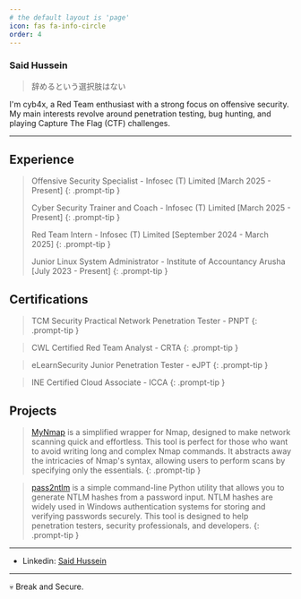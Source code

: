 ```yaml
---
# the default layout is 'page'
icon: fas fa-info-circle
order: 4
---
```


### Said Hussein
> 辞めるという選択肢はない

<aside>
I'm cyb4x, a Red Team enthusiast with a strong focus on offensive security. My main interests revolve around penetration testing, bug hunting, and playing Capture The Flag (CTF) challenges.
</aside>

---

## Experience 

> Offensive Security Specialist - Infosec (T) Limited
> [March 2025 - Present]
{: .prompt-tip }
>
> Cyber Security Trainer and Coach - Infosec (T) Limited
> [March 2025 - Present]
{: .prompt-tip }
>
> Red Team Intern - Infosec (T) Limited
> [September 2024 - March 2025]
{: .prompt-tip }
>
> Junior Linux System Administrator - Institute of Accountancy Arusha
> [July 2023 - Present]
{: .prompt-tip }

## Certifications 

> TCM Security Practical Network Penetration Tester - PNPT
{: .prompt-tip }

> CWL Certified Red Team Analyst - CRTA
{: .prompt-tip }

> eLearnSecurity Junior Penetration Tester - eJPT
{: .prompt-tip }

> INE Certified Cloud Associate - ICCA
{: .prompt-tip }

## Projects 

> [MyNmap](https://github.com/cyb4x/myNmap)  is a simplified wrapper for Nmap, designed to make network scanning quick and effortless. This tool is perfect for those who want to avoid writing long and complex Nmap commands. It abstracts away the intricacies of Nmap's syntax, allowing users to perform scans by specifying only the essentials.
{: .prompt-tip }
 

> [pass2ntlm](https://github.com/cyb4x/pass2ntlm) is a simple command-line Python utility that allows you to generate NTLM hashes from a password input. NTLM hashes are widely used in Windows authentication systems for storing and verifying passwords securely. This tool is designed to help penetration testers, security professionals, and developers.
{: .prompt-tip }

---

- Linkedin: [Said Hussein](https://www.linkedin.com/in/said-hussein-53ba8127b/)

---

💀 Break and Secure.

